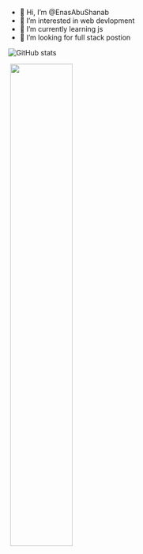 - 👋 Hi, I’m @EnasAbuShanab
- 👀 I’m interested in web devlopment 
- 🌱 I’m currently learning js
- 💞️ I’m looking for full stack postion


<!---
EnasAbuShanab/EnasAbuShanab is a ✨ special ✨ repository because its `README.md` (this file) appears on your GitHub profile.
You can click the Preview link to take a look at your changes.
--->

![GitHub stats](https://github-readme-stats.vercel.app/api?username=EnasAbuShanab&show_icons=true/)  
<p>&nbsp;<img src="https://github-readme-stats.vercel.app/api/top-langs/?username=WaelAlQawasmi&layout=compact" width="50%"/></p>
